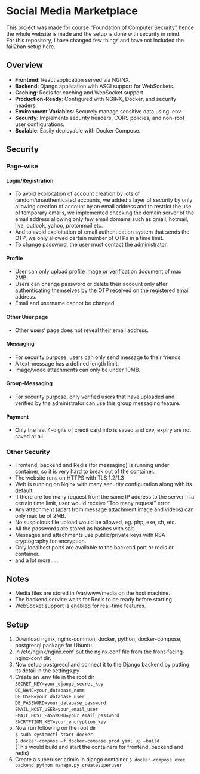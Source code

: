 # Social Media Marketplace
This project was made for course "Foundation of Computer Security" hence the whole website is made and the setup is done with security in mind.  
For this repository, I have changed few things and have not included the fail2ban setup here.

## Overview
- **Frontend**: React application served via NGINX.
- **Backend**: Django application with ASGI support for WebSockets.
- **Caching**: Redis for caching and WebSocket support.
- **Production-Ready**: Configured with NGINX, Docker, and security headers.
- **Environment Variables**: Securely manage sensitive data using .env.
- **Security**: Implements security headers, CORS policies, and non-root user configurations.
- **Scalable**: Easily deployable with Docker Compose.

## Security

### Page-wise
#### Login/Registration
-	To avoid exploitation of account creation by lots of random/unauthenticated accounts, we added a layer of security by only allowing creation of account by an email address and to restrict the use of temporary emails, we implemented checking the domain server of the email address allowing only few email
domains such as gmail, hotmail, live, outlook, yahoo, protonmail etc.
-	And to avoid exploitation of email authentication system that sends the OTP, we only allowed certain number of OTPs in a time limit.
-	To change password, the user must contact the administrator.

#### Profile
-	User can only upload profile image or verification document of max 2MB.
-	Users can change password or delete their account only after
authenticating themselves by the OTP received on the registered email address.
-	Email and username cannot be changed.

#### Other User page
-	Other users’ page does not reveal their email address.

#### Messaging
-	For security purpose, users can only send message to their friends.
-	A text-message has a defined length limit.
-	Image/video attachments can only be under 10MB.

#### Group-Messaging
-	For security purpose, only verified users that have uploaded and verified by the administrator can use this group messaging feature.

#### Payment
-	Only the last 4-digits of credit card info is saved and cvv, expiry are not saved at all.

### Other Security
-	Frontend, backend and Redis (for messaging) is running under container, so it is very hard to break out of the container.
-	The website runs on HTTPS with TLS 1.2/1.3
-	Web is running on Nginx with many security configuration along with its default.
-	If there are too many request from the same IP address to the server in a certain time limit, user would receive “Too many request” error.
-	Any attachment (apart from message attachment image and videos) can only max be of 2MB.
-	No suspicious file upload would be allowed, eg. php, exe, sh, etc.
-	All the passwords are stored as hashes with salt.
-	Messages and attachments use public/private keys with RSA cryptography for encryption.
-	Only localhost ports are available to the backend port or redis or container.
-	and a lot more.....

## Notes
- Media files are stored in /var/www/media on the host machine.
- The backend service waits for Redis to be ready before starting.
- WebSocket support is enabled for real-time features.

## Setup
1.	Download nginx, nginx-common, docker, python, docker-compose, postgresql package for Ubuntu.
2.	In /etc/nginx/nginx.conf put the nginx.conf file from the front-facing-nginx-conf dir.
3.	Now setup postgresql and connect it to the Django backend by putting its detail in the settings.py
4.	Create an .env file in the root dir  
   `SECRET_KEY=your_django_secret_key`   
  	`DB_NAME=your_database_name`  
  	`DB_USER=your_database_user`  
  	`DB_PASSWORD=your_database_password`   
  	`EMAIL_HOST_USER=your_email_user`  
  	`EMAIL_HOST_PASSWORD=your_email_password`    
  	`ENCRYPTION_KEY=your_encryption_key`  
6.	Now run following on the root dir  
`$ sudo systemctl start docker`      
`$ docker-compose –f docker-compose.prod.yaml up –build`  
(This would build and start the containers for frontend, backend and redis)  
7.	Create a superuser admin in django container
`$ docker-compose exec backend python manage.py createsuperuser`
